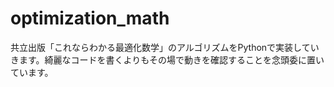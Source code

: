 # optimization_math
共立出版「これならわかる最適化数学」のアルゴリズムをPythonで実装していきます。綺麗なコードを書くよりもその場で動きを確認することを念頭委に置いています。
